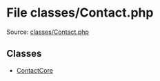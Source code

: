 File classes/Contact.php
=========

Source: [classes/Contact.php](https://github.com/PrestaShop/PrestaShop/blob/1.6.1.1/classes/Contact.php)


Classes
-------

* [ContactCore](class.ContactCore.md)

